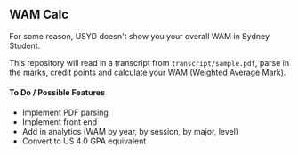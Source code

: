 ## WAM Calc

For some reason, USYD doesn't show you your overall WAM in Sydney Student. 

This repository will read in a transcript from ```transcript/sample.pdf```, parse in the marks, credit points and calculate your WAM (Weighted Average Mark).


#### To Do / Possible Features
- Implement PDF parsing
- Implement front end
- Add in analytics (WAM by year, by session, by major, level)
- Convert to US 4.0 GPA equivalent
